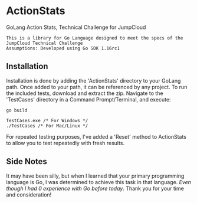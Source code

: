 # ActionStats
GoLang Action Stats, Technical Challenge for JumpCloud

```
This is a library for Go Language designed to meet the specs of the JumpCloud Technical Challenge
Assumptions: Developed using Go SDK 1.16rc1
```

## Installation

Installation is done by adding the 'ActionStats' directory to your GoLang path. Once added to your path, it can be referenced by any project. 
To run the included tests, download and extract the zip. Navigate to the 'TestCases' directory in a Command Prompt/Terminal, and execute:
```
go build

TestCases.exe /* For Windows */
./TestCases /* For Mac/Linux */
```

For repeated testing purposes, I've added a 'Reset' method to ActionStats to allow you to test repeatedly with fresh results.

## Side Notes
It may have been silly, but when I learned that your primary programming language is Go, I was determined to achieve this task in that language. *Even though I had 0 experience with Go before today*. Thank you for your time and consideration!
